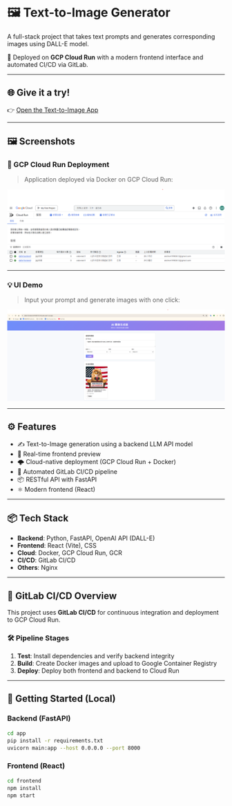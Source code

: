 # 🖼️ Text-to-Image Generator

A full-stack project that takes text prompts and generates corresponding images using DALL-E model.

🚀 Deployed on **GCP Cloud Run** with a modern frontend interface and automated CI/CD via GitLab.

---

## 🌐 Give it a try!

👉 [Open the Text-to-Image App](https://text-to-image-frontend-641883752192.asia-east1.run.app/)

---

## 🖼️ Screenshots

### 🔧 GCP Cloud Run Deployment

> Application deployed via Docker on GCP Cloud Run:

![GCP Cloud Run](./png/cloud-run.png)

---

### 💡 UI Demo

> Input your prompt and generate images with one click:

![UI Demo](./png/ui-demo.png)

---

## ⚙️ Features

- ✍️ Text-to-Image generation using a backend LLM API model
- 🎨 Real-time frontend preview
- 🌩️ Cloud-native deployment (GCP Cloud Run + Docker)
- 🔁 Automated GitLab CI/CD pipeline
- 📦 RESTful API with FastAPI
- ⚛️ Modern frontend (React)

---

## 📦 Tech Stack

- **Backend**: Python, FastAPI, OpenAI API (DALL-E)
- **Frontend**: React (Vite), CSS
- **Cloud**: Docker, GCP Cloud Run, GCR
- **CI/CD**: GitLab CI/CD
- **Others**: Nginx

---

## 🔄 GitLab CI/CD Overview

This project uses **GitLab CI/CD** for continuous integration and deployment to GCP Cloud Run.

### 🛠️ Pipeline Stages

1. **Test**: Install dependencies and verify backend integrity
2. **Build**: Create Docker images and upload to Google Container Registry
3. **Deploy**: Deploy both frontend and backend to Cloud Run

---

## 🚀 Getting Started (Local)

### Backend (FastAPI)

```bash
cd app
pip install -r requirements.txt
uvicorn main:app --host 0.0.0.0 --port 8000
```

### Frontend (React)

```bash
cd frontend
npm install
npm start
```
